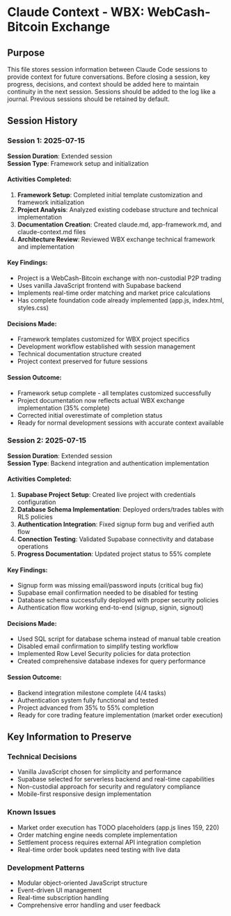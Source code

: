 # Claude Context - WBX: WebCash-Bitcoin Exchange

## Purpose

This file stores session information between Claude Code sessions to provide context for future conversations. Before closing a session, key progress, decisions, and context should be added here to maintain continuity in the next session. Sessions should be added to the log like a journal. Previous sessions should be retained by default.

## Session History

### Session 1: 2025-07-15
**Session Duration**: Extended session  
**Session Type**: Framework setup and initialization

#### Activities Completed:
1. **Framework Setup**: Completed initial template customization and framework initialization
2. **Project Analysis**: Analyzed existing codebase structure and technical implementation
3. **Documentation Creation**: Created claude.md, app-framework.md, and claude-context.md files
4. **Architecture Review**: Reviewed WBX exchange technical framework and implementation

#### Key Findings:
- Project is a WebCash-Bitcoin exchange with non-custodial P2P trading
- Uses vanilla JavaScript frontend with Supabase backend
- Implements real-time order matching and market price calculations
- Has complete foundation code already implemented (app.js, index.html, styles.css)

#### Decisions Made:
- Framework templates customized for WBX project specifics
- Development workflow established with session management
- Technical documentation structure created
- Project context preserved for future sessions

#### Session Outcome:
- Framework setup complete - all templates customized successfully
- Project documentation now reflects actual WBX exchange implementation (35% complete)
- Corrected initial overestimate of completion status
- Ready for normal development sessions with accurate context available

### Session 2: 2025-07-15
**Session Duration**: Extended session  
**Session Type**: Backend integration and authentication implementation

#### Activities Completed:
1. **Supabase Project Setup**: Created live project with credentials configuration
2. **Database Schema Implementation**: Deployed orders/trades tables with RLS policies
3. **Authentication Integration**: Fixed signup form bug and verified auth flow
4. **Connection Testing**: Validated Supabase connectivity and database operations
5. **Progress Documentation**: Updated project status to 55% complete

#### Key Findings:
- Signup form was missing email/password inputs (critical bug fix)
- Supabase email confirmation needed to be disabled for testing
- Database schema successfully deployed with proper security policies
- Authentication flow working end-to-end (signup, signin, signout)

#### Decisions Made:
- Used SQL script for database schema instead of manual table creation
- Disabled email confirmation to simplify testing workflow
- Implemented Row Level Security policies for data protection
- Created comprehensive database indexes for query performance

#### Session Outcome:
- Backend integration milestone complete (4/4 tasks)
- Authentication system fully functional and tested
- Project advanced from 35% to 55% completion
- Ready for core trading feature implementation (market order execution)

## Key Information to Preserve

### Technical Decisions
- Vanilla JavaScript chosen for simplicity and performance
- Supabase selected for serverless backend and real-time capabilities
- Non-custodial approach for security and regulatory compliance
- Mobile-first responsive design implementation

### Known Issues
- Market order execution has TODO placeholders (app.js lines 159, 220)
- Order matching engine needs complete implementation
- Settlement process requires external API integration completion
- Real-time order book updates need testing with live data

### Development Patterns
- Modular object-oriented JavaScript structure
- Event-driven UI management
- Real-time subscription handling
- Comprehensive error handling and user feedback